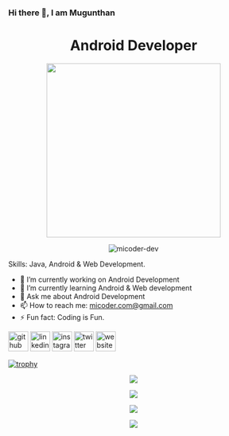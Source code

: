 ### Hi there 👋, I am Mugunthan
<h1 align="center"> Android Developer </h1>
<p align="center"> <img src="https://micoder-dev.github.io/files/a3.gif" height="350"/> </p>

<p align="center"> <img src="https://komarev.com/ghpvc/?username=micoder-dev&label=Profile%20views&color=0e75b6&style=flat" alt="micoder-dev"/> </p>

Skills: Java, Android & Web Development.

- 🔭 I’m currently working on Android Development 
- 🌱 I’m currently learning Android & Web development 
- 💬 Ask me about Android Development 
- 📫 How to reach me: micoder.com@gmail.com 
- ⚡ Fun fact: Coding is Fun. 


[<img src='https://cdn.jsdelivr.net/npm/simple-icons@3.0.1/icons/github.svg' alt='github' height='40'>](https://github.com/Micoder-dev)  [<img src='https://cdn.jsdelivr.net/npm/simple-icons@3.0.1/icons/linkedin.svg' alt='linkedin' height='40'>](https://www.linkedin.com/in/Mugun/)  [<img src='https://cdn.jsdelivr.net/npm/simple-icons@3.0.1/icons/instagram.svg' alt='instagram' height='40'>](https://www.instagram.com/mi_coder/)  [<img src='https://cdn.jsdelivr.net/npm/simple-icons@3.0.1/icons/twitter.svg' alt='twitter' height='40'>](https://twitter.com/MI_Coder)  [<img src='https://cdn.jsdelivr.net/npm/simple-icons@3.0.1/icons/icloud.svg' alt='website' height='40'>](https://micoder-dev.github.io/Resume-Page/)  

[![trophy](https://github-profile-trophy.vercel.app/?username=Micoder-dev)](https://github.com/ryo-ma/github-profile-trophy)

<p align="center"> <img src="https://github-readme-stats.vercel.app/api?username=Micoder-dev&show_icons=true&count_private=true"/> </p>

<p align="center"> <img src="https://github-readme-streak-stats.herokuapp.com/?user=Micoder-dev"/> </p> 

<p align="center"> <img src="https://metrics.lecoq.io/Micoder-dev"/> </p>

<p align="center"> <img src="https://activity-graph.herokuapp.com/graph?username=Micoder-dev"/> </p>
